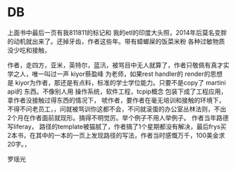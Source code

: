 # DB

上面书中最后一页有我811811的标记和 我的etl的印度大头照，2014年后莫名变胖的动机就出来了。还掉牙齿，作者这些年。带有蟑螂屎的饭菜米粉 各种过敏物质 没少吃和接触，

作者，走四方，亚米，英特尔，蓝汛，被骂目中无人就算了，作者只敬佩有真才实学之人，唯一叫过一声 kiyor蔡盈峰 为老师，如果rest handler的 render的思想 是 kiyor为作者，那还是有点料，标准的学士学位能力。只要不是copy了 martini api的 东西。不像别人用 操作系统，软件工程，tcpip概念 包装下成了工程应用， 拿作者没接触过得东西的情况下， 唬作者，要作者在毫无培训和接触的环境下，不得不问老员工，，问就被骂训你这都不会，不问就滚蛋的办公室丛林法则，不出2个月在作者面前就现形。搞得不明觉厉。举个例子不用人举例子。
作者当年路德写liferay， 路径的template被猫腻了，作者搞了1个星期都没有解决，最后frys买2本书，在其中的一本的一页上发现路径的写法，作者当时感慨万千，100美金求20字。，


罗瑶光

